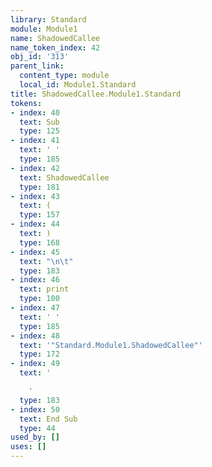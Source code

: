 ```yaml
---
library: Standard
module: Module1
name: ShadowedCallee
name_token_index: 42
obj_id: '313'
parent_link:
  content_type: module
  local_id: Module1.Standard
title: ShadowedCallee.Module1.Standard
tokens:
- index: 40
  text: Sub
  type: 125
- index: 41
  text: ' '
  type: 185
- index: 42
  text: ShadowedCallee
  type: 181
- index: 43
  text: (
  type: 157
- index: 44
  text: )
  type: 168
- index: 45
  text: "\n\t"
  type: 183
- index: 46
  text: print
  type: 100
- index: 47
  text: ' '
  type: 185
- index: 48
  text: '"Standard.Module1.ShadowedCallee"'
  type: 172
- index: 49
  text: '

    '
  type: 183
- index: 50
  text: End Sub
  type: 44
used_by: []
uses: []
---
```

